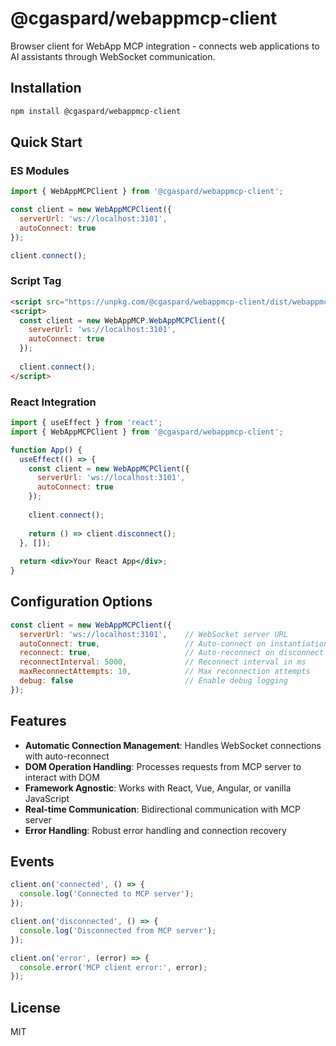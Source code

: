 # @cgaspard/webappmcp-client

Browser client for WebApp MCP integration - connects web applications to AI assistants through WebSocket communication.

## Installation

```bash
npm install @cgaspard/webappmcp-client
```

## Quick Start

### ES Modules

```javascript
import { WebAppMCPClient } from '@cgaspard/webappmcp-client';

const client = new WebAppMCPClient({
  serverUrl: 'ws://localhost:3101',
  autoConnect: true
});

client.connect();
```

### Script Tag

```html
<script src="https://unpkg.com/@cgaspard/webappmcp-client/dist/webappmcp-client.min.js"></script>
<script>
  const client = new WebAppMCP.WebAppMCPClient({
    serverUrl: 'ws://localhost:3101',
    autoConnect: true
  });
  
  client.connect();
</script>
```

### React Integration

```jsx
import { useEffect } from 'react';
import { WebAppMCPClient } from '@cgaspard/webappmcp-client';

function App() {
  useEffect(() => {
    const client = new WebAppMCPClient({
      serverUrl: 'ws://localhost:3101',
      autoConnect: true
    });
    
    client.connect();
    
    return () => client.disconnect();
  }, []);
  
  return <div>Your React App</div>;
}
```

## Configuration Options

```javascript
const client = new WebAppMCPClient({
  serverUrl: 'ws://localhost:3101',    // WebSocket server URL
  autoConnect: true,                   // Auto-connect on instantiation
  reconnect: true,                     // Auto-reconnect on disconnect
  reconnectInterval: 5000,             // Reconnect interval in ms
  maxReconnectAttempts: 10,            // Max reconnection attempts
  debug: false                         // Enable debug logging
});
```

## Features

- **Automatic Connection Management**: Handles WebSocket connections with auto-reconnect
- **DOM Operation Handling**: Processes requests from MCP server to interact with DOM
- **Framework Agnostic**: Works with React, Vue, Angular, or vanilla JavaScript
- **Real-time Communication**: Bidirectional communication with MCP server
- **Error Handling**: Robust error handling and connection recovery

## Events

```javascript
client.on('connected', () => {
  console.log('Connected to MCP server');
});

client.on('disconnected', () => {
  console.log('Disconnected from MCP server');
});

client.on('error', (error) => {
  console.error('MCP client error:', error);
});
```

## License

MIT